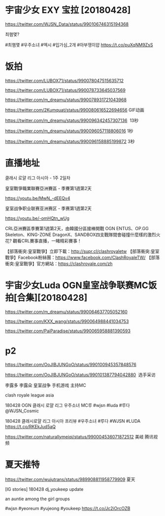 
# 宇宙少女 EXY 宝拉 [20180428]
https://twitter.com/WJSN_Data/status/990106746315194368

최햄몇?

#최햄몇 #우주소녀 #엑시 #입가심_2개 #아부쟁이얍 https://t.co/puXqNM9ZsS

# 饭拍

https://twitter.com/LUBOX71/status/990078047515635712

https://twitter.com/LUBOX71/status/990078733645037569

https://twitter.com/m_dreamu/status/990078931721043968

https://twitter.com/2Kumquat/status/990080616522694656 GIF动画

https://twitter.com/m_dreamu/status/990096342457307136  13秒

https://twitter.com/m_dreamu/status/990096057118806016  1秒

https://twitter.com/m_dreamu/status/990096158885199872  3秒


# 直播地址

클래시 로얄 리그 아시아 - 1주 2일차

皇室戰爭職業聯賽亞洲賽區 - 季賽第1週第2天 

https://youtu.be/MwN_-dEEQv4

皇室战争职业联赛亚洲赛区 - 季赛第1週第2天

https://youtu.be/-omHQtn_wUg

CRL亞洲賽區季賽第1週第2天，由韓國分區接棒開戰
OGN ENTUS、OP.GG Skeleton、KING-ZONE DragonX、SANDBOX四支戰隊間會碰撞什麼樣的激烈火花?
觀看CRL賽事直播，一睹精彩賽事！

【部落衝突:皇室戰爭】立即下載：http://supr.cl/clashroyaletw
【部落衝突:皇室戰爭】Facebook粉絲團：https://www.facebook.com/ClashRoyaleTW/
【部落衝突:皇室戰爭】官方網站：https://clashroyale.com/zh

# 宇宙少女Luda OGN皇室战争联赛MC饭拍[合集][20180428]
https://twitter.com/m_dreamu/status/990064637705052160

https://twitter.com/KXX_wang/status/990064988441034753

https://twitter.com/PaiParadise/status/990065958881390593

# p2

https://twitter.com/OoJIBJUNGoO/status/990100945357848576

https://twitter.com/OoJIBJUNGoO/status/990101387794042880  选手采访

李露多  李露朵  皇室战争  手机游戏  主持MC

clash royale league asia


180428 OGN 클래시 로얄 리그 우주소녀 MC루 #wjsn #luda #루다 @WJSN_Cosmic 

180428 클래시로얄 리그 아시아 프리뷰
#우주소녀 #루다 #WJSN #LUDA https://t.co/RKEkJud5aQ


https://twitter.com/naturallymeiqi/status/990004536071872512  美岐  腾讯视频


# 夏天推特
https://twitter.com/wujutrans/status/989908811958779909  夏天

[IG stories] 180428 dj_youkeep update

an auntie among the girl groups

#wjsn #yeoreum #yujeong #youkeep https://t.co/Jc2iOrcOZB
